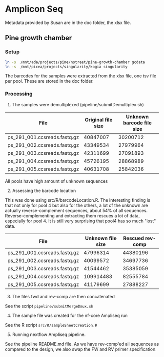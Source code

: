 # Amplicon Seq

Metadata provided by Susan are in the doc folder, the xlsx file.

## Pine growth chamber

### Setup

``` bash
ln -s  /mnt/ada/projects/pine/nstreet/pine-growth-chamber gcdata
ln -s  /mnt/picea/projects/singularity/kogia singularity
```

The barcodes for the samples were extracted from the xlsx file, one tsv file per pool. These are stored in the doc folder.

### Processing

1.  The samples were demultiplexed (pipeline/submitDemultiplex.sh)

| File                         | Original file size | Unknown barcode file size |
|-----------------|-----------------------|--------------------------------|
| ps_291_001.ccsreads.fastq.gz | 40847007          | 30200712                  |
| ps_291_002.ccsreads.fastq.gz | 43349534          | 27979964                  |
| ps_291_003.ccsreads.fastq.gz | 42311699          | 27091893                  |
| ps_291_004.ccsreads.fastq.gz | 45726195          | 28868989                 |
| ps_291_005.ccsreads.fastq.gz | 40631708           | 25842036                  |

All pools have high amount of unknown sequences

2.  Assessing the barcode location

This was done using src/R/barcodeLocation.R. The interesting finding is that not only for pool 4 but also for the others, a lot of the unknown are actually reverse-complement sequences, about 54% of all sequences. Reverse-complementing and extracting them rescues a lot of data, especially for pool 4. It is still very surprising that pool4 has so much "lost" data.

| File                         | Unknown file size | Rescued rev-comp |
|------------------------------|-------------------|------------------|
| ps_291_001.ccsreads.fastq.gz | 47996314          | 44380196         |
| ps_291_002.ccsreads.fastq.gz | 40099572          | 34697736         |
| ps_291_003.ccsreads.fastq.gz | 41544462          | 35385059         |
| ps_291_004.ccsreads.fastq.gz | 109914483         | 82555784         |
| ps_291_005.ccsreads.fastq.gz | 41179699          | 27888227         |

3. The files fwd and rev-comp are then concatenated

See the script `pipeline/submitMergeDmux.sh`

4. The sample file was created for the nf-core Ampliseq run

See the R script `src/R/sampleSheetCreation.R`

5. Running nextflow Ampliseq pipeline. 

See the pipeline README.md file. As we have rev-comp'ed all sequences as compared to the design, we also swap the FW and RV primer specification.
